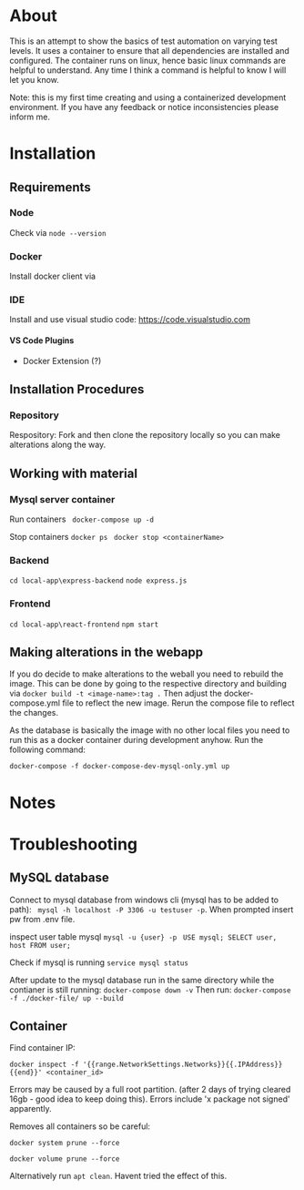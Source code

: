 # About # 
This is an attempt to show the basics of test automation on varying test levels. It uses a container to ensure that all dependencies are installed and configured. The container runs on linux, hence basic linux commands are helpful to understand. Any time I think a command is helpful to know I will let you know.

Note: this is my first time creating and using a containerized development environment. If you have any feedback or notice inconsistencies please inform me.

# Installation # 

## Requirements ##

### Node ###
Check via `node --version`

### Docker ###
Install docker client via 

### IDE ### 
Install and use visual studio code: https://code.visualstudio.com

#### VS Code Plugins ####
- Docker Extension (?)


## Installation Procedures ##

### Repository ###
Respository: 
Fork and then clone the repository locally so you can make alterations along the way.


## Working with material ##

### Mysql server container ###
Run containers
` docker-compose up -d`

Stop containers
` docker ps `
` docker stop <containerName>`

### Backend ### 
`cd local-app\express-backend`
`node express.js`

### Frontend ###
`cd local-app\react-frontend`
`npm start`

## Making alterations in the webapp ##
If you do decide to make alterations to the weball you need to rebuild the image. This can be done by going to the respective directory and building via
`docker build -t <image-name>:tag .`
Then adjust the docker-compose.yml file to reflect the new image. Rerun the compose file to reflect the changes.

As the database is basically the image with no other local files you need to run this as a docker container during development anyhow. Run the following command:

`docker-compose -f docker-compose-dev-mysql-only.yml up`

# Notes #


# Troubleshooting #

## MySQL database ##

Connect to mysql database from windows cli (mysql has to be added to path):
` mysql -h localhost -P 3306 -u testuser -p`. When prompted insert pw from .env file.

inspect user table mysql
```mysql -u {user} -p```
`
USE mysql;
SELECT user, host FROM user;`

Check if mysql is running
``` service mysql status ```

After update to the mysql database run in the same directory while the contianer is still running:
`docker-compose down -v`
Then run: 
`docker-compose -f ./docker-file/ up --build`

## Container ##
Find container IP:

``` docker inspect -f '{{range.NetworkSettings.Networks}}{{.IPAddress}}{{end}}' <container_id> ```

Errors may be caused by a full root partition. (after 2 days of trying cleared 16gb - good idea to keep doing this). Errors include 'x package not signed' apparently.

Removes all containers so be careful:

`docker system prune --force`

`docker volume prune --force`

Alternatively run `apt clean`. Havent tried the effect of this.